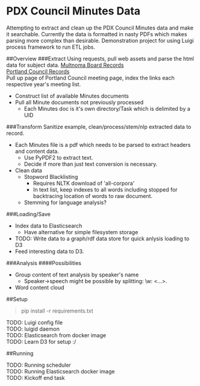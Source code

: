 PDX Council Minutes Data
==============

Attempting to extract and clean up the PDX Council Minutes data and make it searchable.  Currently the data is formatted in nasty PDFs which makes parsing more complex than desirable.
Demonstration project for using Luigi process framework to run ETL jobs.

##Overview
###Extract
Using requests, pull web assets and parse the html data for subject data. 
[Multnoma Board Records](http://multnomah.granicus.com/ViewPublisher.php?view_id=3)  
[Portland Council Records](http://www.portlandonline.com/auditor/index.cfm?c=56676)  
Pull up page of Portland Council meeting page, index the links each respective year's meeting list.
 * Construct list of available Minutes documents
 * Pull all Minute documents not previously processed
    * Each Minutes doc is it's own directory/Task which is delimited by a UID

###Transform
Sanitize example, clean/process/stem/nlp extracted data to record.  
 * Each Minutes file is a pdf which needs to be parsed to extract headers and content data.
    * Use PyPDF2 to extract text.
    * Decide if more than just text conversion is necessary.
 * Clean data
    * Stopword Blacklisting
        * Requires NLTK download of 'all-corpora'
        * In text list, keep indexes to all words including stopped for backtracing location of words to raw document.
    * Stemming for language analysis?

###Loading/Save
 * Index data to Elasticsearch 
    * Have alternative for simple filesystem storage
 * TODO: Write data to a graph/rdf data store for quick anlysis loading to D3
 * Feed interesting data to D3.

###Analysis
####Possibilities 
 * Group content of text analysis by speaker's name
     * Speaker->speech might be possible by splitting: 
     \w<SpeakerName>: <sentence> <words> <...>.  
 * Word content cloud

##Setup
> pip install -r requirements.txt

TODO: Luigi config file  
TODO: luigid daemon  
TODO: Elasticsearch from docker image  
TODO: Learn D3 for setup :/  

##Running

TODO: Running scheduler  
TODO: Running Elasticsearch docker image  
TODO: Kickoff end task  

